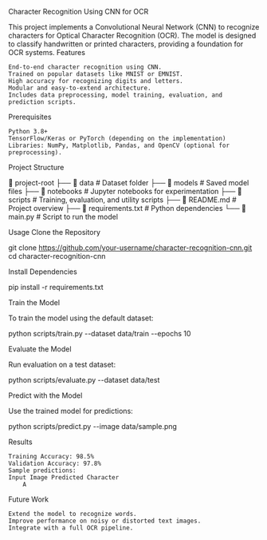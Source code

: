 Character Recognition Using CNN for OCR

This project implements a Convolutional Neural Network (CNN) to recognize characters for Optical Character Recognition (OCR). The model is designed to classify handwritten or printed characters, providing a foundation for OCR systems.
Features

    End-to-end character recognition using CNN.
    Trained on popular datasets like MNIST or EMNIST.
    High accuracy for recognizing digits and letters.
    Modular and easy-to-extend architecture.
    Includes data preprocessing, model training, evaluation, and prediction scripts.

Prerequisites

    Python 3.8+
    TensorFlow/Keras or PyTorch (depending on the implementation)
    Libraries: NumPy, Matplotlib, Pandas, and OpenCV (optional for preprocessing).

Project Structure

📂 project-root
├── 📁 data              # Dataset folder
├── 📁 models            # Saved model files
├── 📁 notebooks         # Jupyter notebooks for experimentation
├── 📁 scripts           # Training, evaluation, and utility scripts
├── 📄 README.md         # Project overview
├── 📄 requirements.txt  # Python dependencies
└── 📄 main.py           # Script to run the model

Usage
Clone the Repository

git clone https://github.com/your-username/character-recognition-cnn.git
cd character-recognition-cnn

Install Dependencies

pip install -r requirements.txt

Train the Model

To train the model using the default dataset:

python scripts/train.py --dataset data/train --epochs 10

Evaluate the Model

Run evaluation on a test dataset:

python scripts/evaluate.py --dataset data/test

Predict with the Model

Use the trained model for predictions:

python scripts/predict.py --image data/sample.png

Results

    Training Accuracy: 98.5%
    Validation Accuracy: 97.8%
    Sample predictions:
    Input Image	Predicted Character
    	A

Future Work

    Extend the model to recognize words.
    Improve performance on noisy or distorted text images.
    Integrate with a full OCR pipeline.
